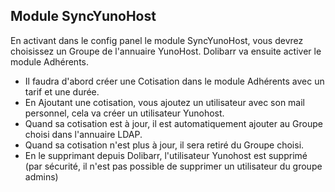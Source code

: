 ## Module SyncYunoHost

En activant dans le config panel le module SyncYunoHost, vous devrez choisissez un Groupe de l'annuaire YunoHost. Dolibarr va ensuite activer le module Adhérents. 
* Il faudra d'abord créer une Cotisation dans le module Adhérents avec un tarif et une durée. 
* En Ajoutant une cotisation, vous ajoutez un utilisateur avec son mail personnel, cela va créer un utilisateur Yunohost. 
* Quand sa cotisation est à jour, il est automatiquement ajouter au Groupe choisi dans l'annuaire LDAP. 
* Quand sa cotisation n'est plus à jour, il sera retiré du Groupe choisi.
* En le supprimant depuis Dolibarr, l'utilisateur Yunohost est supprimé (par sécurité, il n'est pas possible de supprimer un utilisateur du groupe admins)